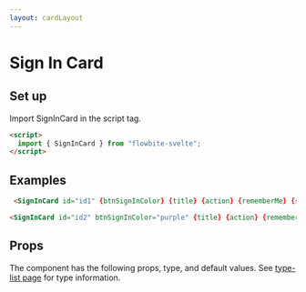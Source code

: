 ```yaml
---
layout: cardLayout
---
```


<script>
  import { SignInCard, Table, TableDefaultRow } from '$lib/index';
  import componentProps from '../props/SignInCard.json'
  // Props table
  export let items = componentProps.props
	let propHeader = ['Name', 'Type', 'Default']
	// console.log(items)
	let divClass='w-full relative overflow-x-auto shadow-md sm:rounded-lg'

  let title = 'Sign in';
  let action='/';
  let btnSignInColor = 'red';
	let rememberMe = true;
	let signupLink = {
		href: '/',
		rel: 'external'
	};
	let lostPasswordLink = {
		href: '/'
	};
</script>

<h1 class="text-3xl w-full dark:text-white pt-16">Sign In Card</h1>

<h2 class="text-2xl w-full dark:text-white py-8">Set up</h2>

<p>Import SignInCard in the script tag.</p>

```html
<script>
  import { SignInCard } from "flowbite-svelte";
</script>
```

<h2 class="text-2xl w-full mt-8 dark:text-white py-8">Examples</h2>

<div class="container flex flex-wrap justify-center rounded-xl mx-auto bg-gradient-to-r bg-white dark:bg-gray-900 border border-gray-200 dark:border-gray-700 p-2 sm:p-6">
   <SignInCard id="id1" {btnSignInColor} {title} {action} {rememberMe} {signupLink} {lostPasswordLink} />
</div>

```html
 <SignInCard id="id1" {btnSignInColor} {title} {action} {rememberMe} {signupLink} {lostPasswordLink} />
```

<div class="container flex flex-wrap justify-center rounded-xl mx-auto bg-gradient-to-r bg-white dark:bg-gray-900 border border-gray-200 dark:border-gray-700 p-2 sm:p-6">
  <SignInCard id="id2" btnSignInColor="purple" {title} {action} {rememberMe} {signupLink} {lostPasswordLink} />
</div>

```html
<SignInCard id="id2" btnSignInColor="purple" {title} {action} {rememberMe} {signupLink} {lostPasswordLink} />
```

<h2 class="text-2xl w-full dark:text-white py-8">Props</h2>

<p>The component has the following props, type, and default values. See <a href="/type-list" class="text-blue-600 hover:underline dark:text-blue-500">type-list page</a> for type information.</p>


<Table header={propHeader} {divClass} >
  <TableDefaultRow {items} rowState='hover' />
</Table>